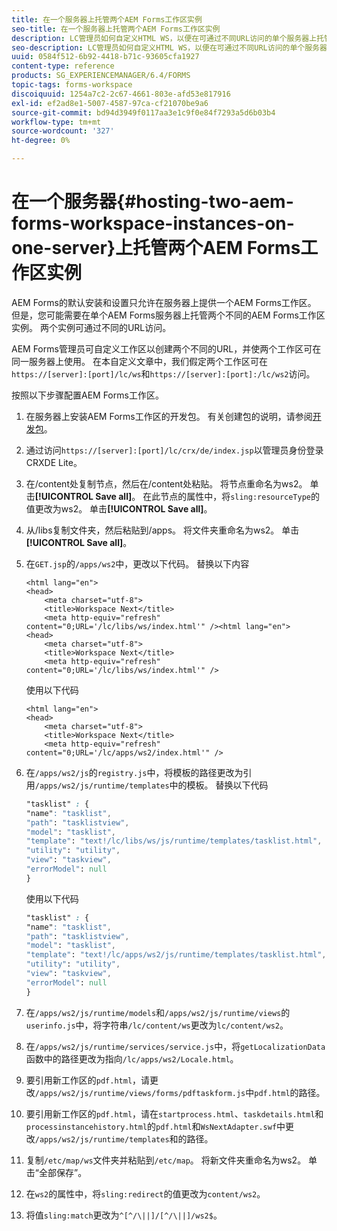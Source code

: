 ```yaml
---
title: 在一个服务器上托管两个AEM Forms工作区实例
seo-title: 在一个服务器上托管两个AEM Forms工作区实例
description: LC管理员如何自定义HTML WS，以便在可通过不同URL访问的单个服务器上托管两个实例。
seo-description: LC管理员如何自定义HTML WS，以便在可通过不同URL访问的单个服务器上托管两个实例。
uuid: 0584f512-6b92-4418-b71c-93605cfa1927
content-type: reference
products: SG_EXPERIENCEMANAGER/6.4/FORMS
topic-tags: forms-workspace
discoiquuid: 1254a7c2-2c67-4661-803e-afd53e817916
exl-id: ef2ad8e1-5007-4587-97ca-cf21070be9a6
source-git-commit: bd94d3949f0117aa3e1c9f0e84f7293a5d6b03b4
workflow-type: tm+mt
source-wordcount: '327'
ht-degree: 0%

---
```


# 在一个服务器{#hosting-two-aem-forms-workspace-instances-on-one-server}上托管两个AEM Forms工作区实例

AEM Forms的默认安装和设置只允许在服务器上提供一个AEM Forms工作区。 但是，您可能需要在单个AEM Forms服务器上托管两个不同的AEM Forms工作区实例。 两个实例可通过不同的URL访问。

AEM Forms管理员可自定义工作区以创建两个不同的URL，并使两个工作区可在同一服务器上使用。 在本自定义文章中，我们假定两个工作区可在`https://[server]:[port]/lc/ws`和`https://[server]:[port]:/lc/ws2`访问。

按照以下步骤配置AEM Forms工作区。

1. 在服务器上安装AEM Forms工作区的开发包。 有关创建包的说明，请参阅[开发包](/help/forms/using/introduction-customizing-html-workspace.md#p-crx-package-p)。
1. 通过访问`https://[server]:[port]/lc/crx/de/index.jsp`以管理员身份登录CRXDE Lite。
1. 在/content处复制节点，然后在/content处粘贴。 将节点重命名为ws2。 单击&#x200B;**[!UICONTROL Save all]**。 在此节点的属性中，将`sling:resourceType`的值更改为ws2。 单击&#x200B;**[!UICONTROL Save all]**。

1. 从/libs复制文件夹，然后粘贴到/apps。 将文件夹重命名为ws2。 单击&#x200B;**[!UICONTROL Save all]**。
1. 在`GET.jsp`的`/apps/ws2`中，更改以下代码。 替换以下内容

   ```
   <html lang="en">
   <head>
       <meta charset="utf-8">
       <title>Workspace Next</title>
       <meta http-equiv="refresh" content="0;URL='/lc/libs/ws/index.html'" /><html lang="en">
   <head>
       <meta charset="utf-8">
       <title>Workspace Next</title>
       <meta http-equiv="refresh" content="0;URL='/lc/libs/ws/index.html'" />
   ```

   使用以下代码

   ```
   <html lang="en">
   <head>
       <meta charset="utf-8">
       <title>Workspace Next</title>
       <meta http-equiv="refresh" content="0;URL='/lc/apps/ws2/index.html'" />
   ```

1. 在`/apps/ws2/js`的`registry.js`中，将模板的路径更改为引用`/apps/ws2/js/runtime/templates`中的模板。 替换以下代码

   ```css
   "tasklist" : {
   "name": "tasklist",
   "path": "tasklistview",
   "model": "tasklist",
   "template": "text!/lc/libs/ws/js/runtime/templates/tasklist.html",
   "utility": "utility",
   "view": "taskview",
   "errorModel": null
   }
   ```

   使用以下代码

   ```css
   "tasklist" : {
   "name": "tasklist",
   "path": "tasklistview",
   "model": "tasklist",
   "template": "text!/lc/apps/ws2/js/runtime/templates/tasklist.html",
   "utility": "utility",
   "view": "taskview",
   "errorModel": null
   }
   ```

1. 在`/apps/ws2/js/runtime/models`和`/apps/ws2/js/runtime/views`的`userinfo.js`中，将字符串`/lc/content/ws`更改为`lc/content/ws2`。

1. 在`/apps/ws2/js/runtime/services/service.js`中，将`getLocalizationData`函数中的路径更改为指向`/lc/apps/ws2/Locale.html`。

1. 要引用新工作区的`pdf.html`，请更改`/apps/ws2/js/runtime/views/forms/pdftaskform.js`中`pdf.html`的路径。

1. 要引用新工作区的`pdf.html`，请在`startprocess.html`、`taskdetails.html`和`processinstancehistory.html`的`pdf.html`和`WsNextAdapter.swf`中更改`/apps/ws2/js/runtime/templates`和的路径。

1. 复制`/etc/map/ws`文件夹并粘贴到`/etc/map`。 将新文件夹重命名为ws2。 单击“全部保存”。

1. 在`ws2`的属性中，将`sling:redirect`的值更改为`content/ws2`。

1. 将值`sling:match`更改为`^[^/\||]/[^/\||]/ws2$`。
